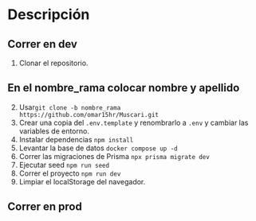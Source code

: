 # Descripción



## Correr en dev


1. Clonar el repositorio.
## En el nombre_rama colocar nombre y apellido ##
2. Usar```git clone -b nombre_rama https://github.com/omar15hr/Muscari.git```
3. Crear una copia del ```.env.template``` y renombrarlo a ```.env``` y cambiar las variables de entorno.
4. Instalar dependencias ```npm install```
5. Levantar la base de datos ```docker compose up -d```
6. Correr las migraciones de Prisma ```npx prisma migrate dev```
7. Ejecutar seed ```npm run seed```
8. Correr el proyecto ```npm run dev```
9. Limpiar el localStorage del navegador.




## Correr en prod